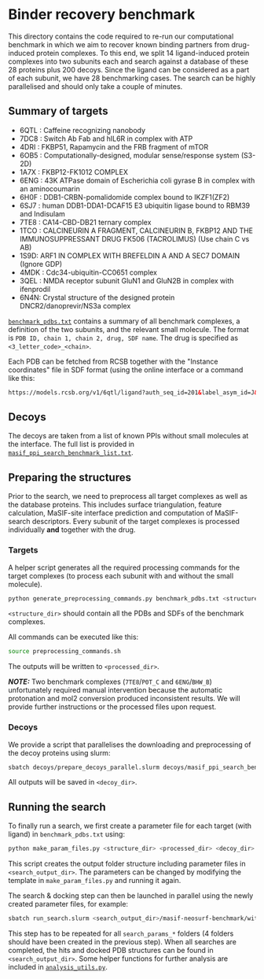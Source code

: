 # Binder recovery benchmark

This directory contains the code required to re-run our computational benchmark 
in which we aim to recover known binding partners from drug-induced protein 
complexes.
To this end, we split 14 ligand-induced protein complexes into two subunits each 
and search against a database of these 28 proteins plus 200 decoys.
Since the ligand can be considered as a part of each subunit, we have 28 
benchmarking cases. 
The search can be highly parallelised and should only take a couple of minutes.


## Summary of targets
- 6QTL : Caffeine recognizing nanobody
- 7DC8 : Switch Ab Fab and hIL6R in complex with ATP
- 4DRI : FKBP51, Rapamycin and the FRB fragment of mTOR
- 6OB5 : Computationally-designed, modular sense/response system (S3-2D)
- 1A7X : FKBP12-FK1012 COMPLEX
- 6ENG : 43K ATPase domain of Escherichia coli gyrase B in complex with an aminocoumarin
- 6H0F : DDB1-CRBN-pomalidomide complex bound to IKZF1(ZF2)
- 6SJ7 : human DDB1-DDA1-DCAF15 E3 ubiquitin ligase bound to RBM39 and Indisulam
- 7TE8 : CA14-CBD-DB21 ternary complex
- 1TCO : CALCINEURIN A FRAGMENT, CALCINEURIN B, FKBP12 AND THE IMMUNOSUPPRESSANT DRUG FK506 (TACROLIMUS) (Use chain C vs AB)
- 1S9D:  ARF1 IN COMPLEX WITH BREFELDIN A AND A SEC7 DOMAIN (Ignore GDP)
- 4MDK : Cdc34-ubiquitin-CC0651 complex
- 3QEL : NMDA receptor subunit GluN1 and GluN2B in complex with ifenprodil
- 6N4N: Crystal structure of the designed protein DNCR2/danoprevir/NS3a complex

[`benchmark_pdbs.txt`](benchmark_pdbs.txt) contains a summary of all benchmark 
complexes, a definition of the two subunits, and the relevant small molecule.
The format is `PDB ID, chain 1, chain 2, drug, SDF name`.
The drug is specified as `<3_letter_code>_<chain>`.

Each PDB can be fetched from RCSB together with the "Instance coordinates" file 
in SDF format (using the online interface or a command like this: 
```html
https://models.rcsb.org/v1/6qtl/ligand?auth_seq_id=201&label_asym_id=J&encoding=sdf&filename=6qtl_J_CFF.sdf
```

## Decoys

The decoys are taken from a list of known PPIs without small molecules at the 
interface. The full list is provided in 
[`masif_ppi_search_benchmark_list.txt`](decoys/masif_ppi_search_benchmark_list.txt).


## Preparing the structures

Prior to the search, we need to preprocess all target complexes as well as the 
database proteins. This includes surface triangulation, feature calculation, 
MaSIF-site interface prediction and computation of MaSIF-search descriptors.
Every subunit of the target complexes is processed individually **and** together 
with the drug.

### Targets

A helper script generates all the required processing commands for the target 
complexes (to process each subunit with and without the small molecule).
```bash
python generate_preprocessing_commands.py benchmark_pdbs.txt <structure_dir> <processed_dir> preprocessing_commands.sh
```
`<structure_dir>` should contain all the PDBs and SDFs of the benchmark complexes.


All commands can be executed like this:
```bash
source preprocessing_commands.sh
```
The outputs will be written to `<processed_dir>`.

***NOTE:*** Two benchmark complexes (`7TE8`/`P0T_C` and `6ENG`/`BHW_B`) unfortunately required manual intervention 
because the automatic protonation and mol2 conversion produced inconsistent results.
We will provide further instructions or the processed files upon request.


### Decoys

We provide a script that parallelises the downloading and preprocessing of the decoy proteins using slurm:
```bash
sbatch decoys/prepare_decoys_parallel.slurm decoys/masif_ppi_search_benchmark_list.txt <decoy_dir>
```
All outputs will be saved in `<decoy_dir>`.


## Running the search
To finally run a search, we first create a parameter file for each target 
(with ligand) in `benchmark_pdbs.txt` using:
```bash
python make_param_files.py <structure_dir> <processed_dir> <decoy_dir> <search_output_dir>
```
This script creates the output folder structure including parameter files in `<search_output_dir>`.
The parameters can be changed by modifying the template in `make_param_files.py` and running it again.

The search & docking step can then be launched in parallel using the newly created parameter files, for example:
```bash
sbatch run_search.slurm <search_output_dir>/masif-neosurf-benchmark/with_ligand/search_params_targets
```
This step has to be repeated for all `search_params_*` folders (4 folders should have been created in the previous step).
When all searches are completed, the hits and docked PDB structures can be found in `<search_output_dir>`.
Some helper functions for further analysis are included in [`analysis_utils.py`](analysis_utils.py).
